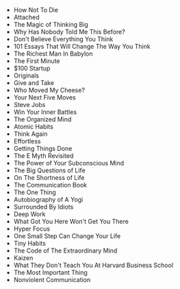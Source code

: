 - How Not To Die 
- Attached 
- The Magic of Thinking Big 
- Why Has Nobody Told Me This Before? 
- Don't Believe Everything You Think 
- 101 Essays That Will Change The Way You Think 
- The Richest Man In Babylon 
- The First Minute 
- $100 Startup 
- Originals 
- Give and Take 
- Who Moved My Cheese? 
- Your Next Five Moves 
- Steve Jobs 
- Win Your Inner Battles 
- The Organized Mind 
- Atomic Habits
- Think Again
- Effortless
- Getting Things Done
- The E Myth Revisited
- The Power of Your Subconscious Mind 
- The Big Questions of Life 
- On The Shortness of Life 
- The Communication Book 
- The One Thing 
- Autobiography of A Yogi
- Surrounded By Idiots
- Deep Work
- What Got You Here Won't Get You There
- Hyper Focus
- One Small Step Can Change Your Life
- Tiny Habits
- The Code of The Extraordinary Mind
- Kaizen
- What They Don't Teach You At Harvard Business School
- The Most Important Thing
- Nonviolent Communication